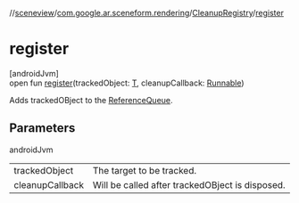 //[sceneview](../../../index.md)/[com.google.ar.sceneform.rendering](../index.md)/[CleanupRegistry](index.md)/[register](register.md)

# register

[androidJvm]\
open fun [register](register.md)(trackedObject: [T](../../com.google.ar.sceneform.collision/-collision-system/raycast-all.md), cleanupCallback: [Runnable](https://developer.android.com/reference/kotlin/java/lang/Runnable.html))

Adds trackedOBject to the [ReferenceQueue](https://developer.android.com/reference/kotlin/java/lang/ref/ReferenceQueue.html).

## Parameters

androidJvm

| | |
|---|---|
| trackedObject | The target to be tracked. |
| cleanupCallback | Will be called after trackedOBject is disposed. |
